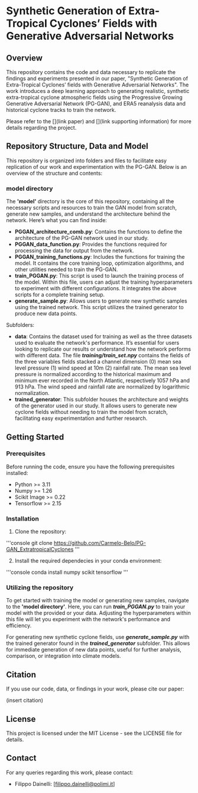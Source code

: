 # Synthetic Generation of Extra-Tropical Cyclones’ Fields with Generative Adversarial Networks

## Overview 

This repository contains the code and data necessary to replicate the findings and experiments presented in our paper, "Synthetic Generation of Extra-Tropical Cyclones’ fields with Generative Adversarial Networks". The work introduces a deep learning approach to generating realistic, synthetic extra-tropical cyclone atmospheric fields using the Progressive Growing Generative Adversarial Network (PG-GAN), and ERA5 reanalysis data and historical cyclone tracks to train the network.

Please refer to the [](link paper) and [](link supporting information) for more details regarding the project.

## Repository Structure, Data and Model

This repository is organized into folders and files to facilitate easy replication of our work and experimentation with the PG-GAN. Below is an overview of the structure and contents:

### model directory

The **'model'** directory is the core of this repository, containing all the necessary scripts and resources to train the GAN model from scratch, generate new samples, and understand the architecture behind the network. Here’s what you can find inside:

- **PGGAN_architecture_comb.py**: Contains the functions to define the architecture of the PG-GAN network used in our study.
- **PGGAN_data_function.py**: Provides the functions required for processing the data for output from the network.
- **PGGAN_training_functions.py**: Includes the functions for training the model. It contains the core training loop, optimization algorithms, and other utilities needed to train the PG-GAN.
- **train_PGGAN.py**: This script is used to launch the training process of the model. Within this file, users can adjust the training hyperparameters to experiment with different configurations. It integrates the above scripts for a complete training setup.
- **generate_sample.py**: Allows users to generate new synthetic samples using the trained network. This script utilizes the trained generator to produce new data points.

Subfolders:

- **data**: Contains the dataset used for training as well as the three datasets used to evaluate the network's performance. It’s essential for users looking to replicate our results or understand how the network performs with different data. The file ***training/train_set.npy*** contains the fields of the three variables fields stacked a channel dimension (0) mean sea level pressure (1) wind speed at 10m (2) rainfall rate. The mean sea level pressure is normalized according to the historical maximum and minimum ever recorded in the North Atlantic, respectively 1057 hPa and 913 hPa. The wind speed and rainfall rate are normalized by logarithmic normalization. 
- **trained_generator**: This subfolder houses the architecture and weights of the generator used in our study. It allows users to generate new cyclone fields without needing to train the model from scratch, facilitating easy experimentation and further research.

## Getting Started

### Prerequisites

Before running the code, ensure you have the following prerequisites installed:

- Python >= 3.11
- Numpy >= 1.26
- Scikit Image >= 0.22
- Tensorflow >= 2.15

### Installation

1. Clone the repository:

'''console
    git clone https://github.com/Carmelo-Belo/PG-GAN_ExtratropicalCyclones
'''

2. Install the required dependecies in your conda environment:

'''console
    conda install numpy scikit tensorflow
'''

### Utilizing the repository

To get started with training the model or generating new samples, navigate to the **'model directory'**. Here, you can run ***train_PGGAN.py*** to train your model with the provided or your data. Adjusting the hyperparameters within this file will let you experiment with the network's performance and efficiency.

For generating new synthetic cyclone fields, use ***generate_sample.py*** with the trained generator found in the ***trained_generator*** subfolder. This allows for immediate generation of new data points, useful for further analysis, comparison, or integration into climate models.

## Citation

If you use our code, data, or findings in your work, please cite our paper:

(insert citation)

## License

This project is licensed under the MIT License - see the LICENSE file for details.

## Contact

For any queries regarding this work, please contact:

- Filippo Dainelli: [filippo.dainelli@polimi.it]